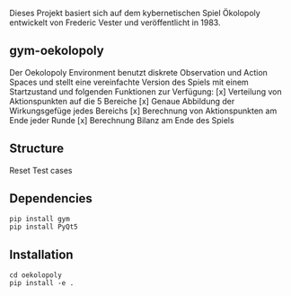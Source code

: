 Dieses Projekt basiert sich auf dem kybernetischen Spiel Ökolopoly entwickelt von Frederic Vester und veröffentlicht in 1983. 

## gym-oekolopoly
Der Oekolopoly Environment benutzt diskrete Observation und Action Spaces und stellt eine vereinfachte Version des Spiels mit einem Startzustand und folgenden Funktionen zur Verfügung:
[x] Verteilung von Aktionspunkten auf die 5 Bereiche
[x] Genaue Abbildung der Wirkungsgefüge jedes Bereichs
[x] Berechnung von Aktionspunkten am Ende jeder Runde
[x] Berechnung Bilanz am Ende des Spiels

## Structure
Reset
Test cases

## Dependencies
```
pip install gym
pip install PyQt5
```

## Installation
```
cd oekolopoly
pip install -e .
```
